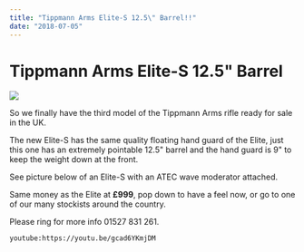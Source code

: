 ```yaml
---
title: "Tippmann Arms Elite-S 12.5\" Barrel!!"
date: "2018-07-05"
---
```


# **Tippmann Arms Elite-S 12.5" Barrel**

![](https://res.cloudinary.com/shooting-supplies/image/upload/v1573564481/Tippmann-Logo-from-their-website_vu352l_vkwchm_ik8qpw.png)

So we finally have the third model of the Tippmann Arms rifle ready for sale in the UK.

The new Elite-S has the same quality floating hand guard of the Elite, just this one has an extremely pointable 12.5" barrel and the hand guard is 9" to keep the weight down at the front.

See picture below of an Elite-S with an ATEC wave moderator attached.

Same money as the Elite at **£999**, pop down to have a feel now, or go to one of our many stockists around the country.

Please ring for more info 01527 831 261.

`youtube:https://youtu.be/gcad6YKmjDM`